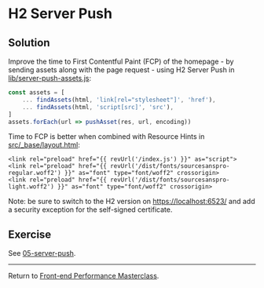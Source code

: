 # H2 Server Push

## Solution

Improve the time to First Contentful Paint (FCP) of the homepage - by sending assets along with the page request - using H2 Server Push in [lib/server-push-assets.js](lib/server-push-assets.js):

```js
const assets = [
    ... findAssets(html, 'link[rel="stylesheet"]', 'href'),
    ... findAssets(html, 'script[src]', 'src'),
]
assets.forEach(url => pushAsset(res, url, encoding))
```

Time to FCP is better when combined with Resource Hints in [src/_base/layout.html](src/_base/layout.html):

```twig
<link rel="preload" href="{{ revUrl('/index.js') }}" as="script">
<link rel="preload" href="{{ revUrl('/dist/fonts/sourcesanspro-regular.woff2') }}" as="font" type="font/woff2" crossorigin>
<link rel="preload" href="{{ revUrl('/dist/fonts/sourcesanspro-light.woff2') }}" as="font" type="font/woff2" crossorigin>
```

Note: be sure to switch to the H2 version on [https://localhost:6523/](https://localhost:6523/) and add a security exception for the self-signed certificate.


## Exercise

See [05-server-push](https://github.com/voorhoede/performance-masterclass-2017-10/tree/05-server-push).

---

Return to [Front-end Performance Masterclass](https://github.com/voorhoede/performance-masterclass-2017-10).